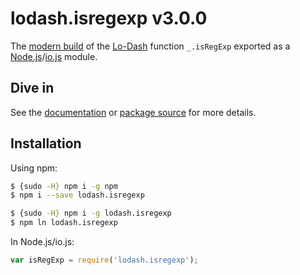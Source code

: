 # lodash.isregexp v3.0.0

The [modern build](https://github.com/lodash/lodash/wiki/Build-Differences) of the [Lo-Dash](https://lodash.com/) function `_.isRegExp` exported as a [Node.js](http://nodejs.org/)/[io.js](https://iojs.org/) module.

## Dive in

See the [documentation](https://lodash.com/docs#isRegExp) or [package source](https://github.com/lodash/lodash/blob/3.0.0-npm-packages/lodash.isregexp/index.js) for more details.

## Installation

Using npm:

```bash
$ {sudo -H} npm i -g npm
$ npm i --save lodash.isregexp

$ {sudo -H} npm i -g lodash.isregexp
$ npm ln lodash.isregexp
```

In Node.js/io.js:

```js
var isRegExp = require('lodash.isregexp');
```
